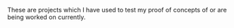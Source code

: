 These are projects which I have used to test my proof of concepts of or are being worked on currently.